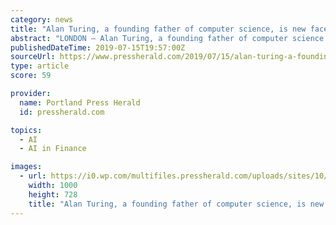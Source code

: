 ```yaml
---
category: news
title: "Alan Turing, a founding father of computer science, is new face of British 50-pound bank note"
abstract: "LONDON — Alan Turing, a founding father of computer science and artificial intelligence, was revealed Monday as the face of Britain’s new 50-pound bank note. Turing was also famed as a World War II codebreaker whose work was widely credited with ..."
publishedDateTime: 2019-07-15T19:57:00Z
sourceUrl: https://www.pressherald.com/2019/07/15/alan-turing-a-founding-father-of-computer-science-revealed-as-new-face-of-british-50-pound-note/
type: article
score: 59

provider:
  name: Portland Press Herald
  id: pressherald.com

topics:
  - AI
  - AI in Finance

images:
  - url: https://i0.wp.com/multifiles.pressherald.com/uploads/sites/10/2019/07/Britain_Alan_Turin_17248.jpg?fit=1000%2C728&#038;ssl=1
    width: 1000
    height: 728
    title: "Alan Turing, a founding father of computer science, is new face of British 50-pound bank note"
---
```

